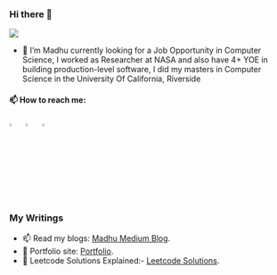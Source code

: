 ### Hi there 👋
![](https://komarev.com/ghpvc/?username=madhuammulu8&label=Profile%20Visits&color=blue&style=for-the-badge)

- 🌱 I’m Madhu currently looking for a Job Opportunity in Computer Science, I worked as Researcher at NASA and also have 4+ YOE in building production-level software, I did my masters in Computer Science in the University Of California, Riverside
  
#### 📫 How to reach me:
 [<img src="https://img.icons8.com/color/48/000000/linkedin.png" width="3.5%"/>](https://www.linkedin.com/in/madhuammulu8/)  &nbsp; 
 [<img src="https://img.icons8.com/fluent/48/000000/facebook-new.png" width="3.5%"/>](https://www.facebook.com/profile.php?id=100012752523684)  &nbsp; 
 [<img src="https://img.icons8.com/fluent/48/000000/instagram-new.png" width="3.5%"/>](https://www.instagram.com/_madhut_/)  &nbsp; 

### My Writings
- 📫 Read my blogs: [Madhu Medium Blog](https://medium.com/@madhuammulu8).
- 🎯 Portfolio site: [Portfolio](madhusudhantungamitta.com).
- 🔔 Leetcode Solutions Explained:- [Leetcode Solutions](https://leetcode.com/madhuammulu8/).

